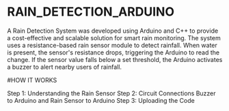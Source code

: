 # RAIN_DETECTION_ARDUINO
A Rain Detection System was developed using Arduino and C++ to provide a cost-effective and scalable solution for smart rain monitoring. The system uses a resistance-based rain sensor module to detect rainfall. When water is present, the sensor's resistance drops, triggering the Arduino to read the change. If the sensor value falls below a set threshold, the Arduino activates a buzzer to alert nearby users of rainfall.

#HOW IT WORKS

Step 1: Understanding the Rain Sensor
Step 2: Circuit Connections
  Buzzer to Arduino and Rain Sensor to Arduino
Step 3: Uploading the Code
